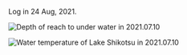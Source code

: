 Log in 24 Aug, 2021.  
  
<img src="https://github.com/siaflab/Deep_Water_Data_Logging-Lake_Shikotu/blob/main/20210824/Depth(m)_20210824.png" alt="
Depth of reach to under water in 2021.07.10" title="Depth of reach to under water in 2021.07.10">  
  
<img src="https://github.com/siaflab/Deep_Water_Data_Logging-Lake_Shikotu/blob/main/20210824/Temperature(deg C)_20210824.png" alt="
Water temperature of Lake Shikotsu in 2021.07.10" title="Water temperature of Lake Shikotsu in 2021.07.10">  
